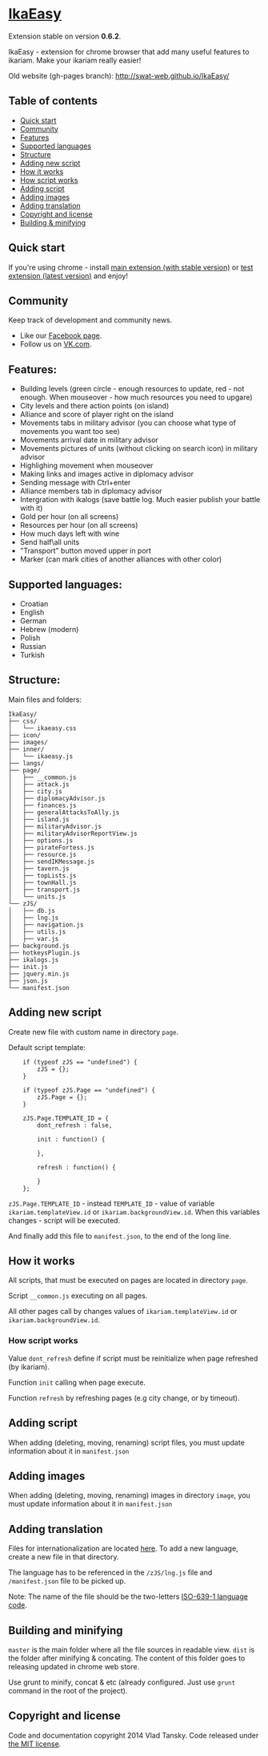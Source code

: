 # [IkaEasy](http://ikariam-easy.com/)
Extension stable on version **0.6.2**.

IkaEasy - extension for chrome browser that add many useful features to ikariam. Make your ikariam really easier!

Old website (gh-pages branch): http://swat-web.github.io/IkaEasy/

## Table of contents

- [Quick start](#quick-start)       
- [Community](#community)
- [Features](#features)
- [Supported languages](#supported-languages)
- [Structure](#structure)
- [Adding new script](#adding-new-script)
- [How it works](#how-it-works)
- [How script works](#how-script-works)
- [Adding script](#adding-script)
- [Adding images](#adding-images)
- [Adding translation](#adding-translation)
- [Copyright and license](#copyright-and-license)
- [Building & minifying](#Building-and-minifying)

## Quick start
If you're using chrome - install [main extension (with stable version)](https://chrome.google.com/webstore/detail/ikariam-easy/eflmkpkfklepiajpjpmjbneomenkbpdl?hl=en) or [test extension (latest version)](https://chrome.google.com/webstore/detail/ikariam-easy-test/nbgafacaepgodomleebpcjcfgeiceidb) and enjoy!

## Community

Keep track of development and community news.

- Like our [Facebook page](https://www.facebook.com/ikariam.easy).
- Follow us on [VK.com](http://vk.com/ikariam_easy).

## Features:

- Building levels (green circle - enough resources to update, red - not enough. When mouseover - how much resources you need to upgare)
- City levels and there action points (on island)
- Alliance and score of player right on the island
- Movements tabs in military advisor (you can choose what type of movements you want too see)
- Movements arrival date in military advisor 
- Movements pictures of units (without clicking on search icon) in military advisor 
- Highlighing movement when mouseover
- Making links and images active in diplomacy advisor
- Sending message with Ctrl+enter
- Alliance members tab in diplomacy advisor
- Intergration with ikalogs (save battle log. Much easier publish your battle with it)
- Gold per hour (on all screens)
- Resources per hour (on all screens)
- How much days left with wine
- Send half\all units
- "Transport" button moved upper in port
- Marker (can mark cities of another alliances with other color)

## Supported languages:

- Croatian 
- English           
- German  
- Hebrew (modern)
- Polish   
- Russian   
- Turkish

## Structure:
Main files and folders:
```
IkaEasy/
├── css/
│   └── ikaeasy.css
├── icon/
├── images/
├── inner/
│   └── ikaeasy.js
├── langs/
├── page/
│   ├── __common.js
│   ├── attack.js
│   ├── city.js
│   ├── diplomacyAdvisor.js
│   ├── finances.js
│   ├── generalAttacksToAlly.js
│   ├── island.js
│   ├── militaryAdvisor.js
│   ├── militaryAdvisorReportView.js
│   ├── options.js
│   ├── pirateFortess.js
│   ├── resource.js
│   ├── sendIKMessage.js
│   ├── tavern.js
│   ├── topLists.js
│   ├── townHall.js
│   ├── transport.js
│   └── units.js
└── zJS/
│   ├── db.js
│   ├── lng.js
│   ├── navigation.js
│   ├── utils.js
│   ├── var.js
├── background.js
├── hotkeysPlugin.js
├── ikalogs.js
├── init.js
├── jquery.min.js
├── json.js
└── manifest.json
```

## Adding new script
Create new file with custom name in directory `page`.

Default script template:

        if (typeof zJS == "undefined") {
            zJS = {};
        }

        if (typeof zJS.Page == "undefined") {
            zJS.Page = {};
        }

        zJS.Page.TEMPLATE_ID = {
            dont_refresh : false,

            init : function() {

            },

            refresh : function() {

            }
        };

`zJS.Page.TEMPLATE_ID` - instead `TEMPLATE_ID` - value of variable `ikariam.templateView.id` or
`ikariam.backgroundView.id`. When this variables changes - script will be executed.

And finally add this file to `manifest.json`, to the end of the long line.


## How it works
All scripts, that must be executed on pages are located in directory `page`.

Script `__common.js` executing on all pages.

All other pages call by changes values of `ikariam.templateView.id` or `ikariam.backgroundView.id`.


### How script works
Value `dont_refresh` define if script must be reinitialize when page refreshed (by ikariam).

Function `init` calling when page execute.

Function `refresh` by refreshing pages (e.g city change, or by timeout).


## Adding script
When adding (deleting, moving, renaming) script files, you must update information about it in `manifest.json`

## Adding images
When adding (deleting, moving, renaming) images in directory `image`, you must update information about it in `manifest.json`

## Adding translation

Files for internationalization are located [here](https://github.com/swat-web/IkaEasy/tree/swat/master/langs). To add a new language, create a new file in that directory. 

The language has to be referenced in the `/zJS/lng.js` file and `/manifest.json` file to be picked up.

Note: The name of the file should be the two-letters [ISO-639-1 language code](http://en.wikipedia.org/wiki/List_of_ISO_639-1_codes).

## Building and minifying

`master` is the main folder where all the file sources in readable view.
`dist` is the folder after minifying & concating. The content of this folder goes to releasing updated in chrome web store.

Use grunt to minify, concat & etc (already configured. Just use `grunt` command in the root of the project).

## Copyright and license

Code and documentation copyright 2014 Vlad Tansky. Code released under [the MIT license](https://github.com/swat-web/IkaEasy/blob/swat/LICENSE.md).
